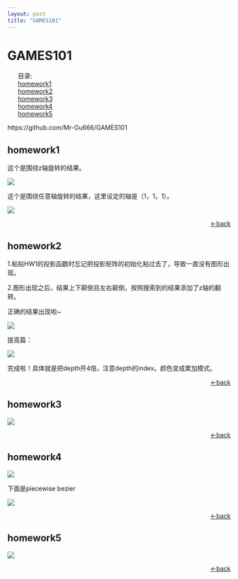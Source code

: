 ```yaml
---
layout: post
title: "GAMES101"
---
```


# GAMES101

<ul>
    <a name="catalogue">目录:</a></br>
	<a href="#HW1">homework1</a></br>
	<a href="#HW2">homework2</a></br>
	<a href="#HW3">homework3</a></br>
	<a href="#HW4">homework4</a></br>
	<a href="#HW5">homework5</a></br>
</ul>
https://github.com/Mr-Gu666/GAMES101

## <a name="HW1">homework1</a>

这个是围绕z轴旋转的结果。

![](../video_and_gif/GAMES101_HW1.gif)

这个是围绕任意轴旋转的结果，这里设定的轴是（1，1，1）。

![](../video_and_gif/GAMES101_HW1_2.gif)

<p style="text-align:right"><a href="#catalogue"><-back</a></p>

## <a name="HW2">homework2</a>

1.粘贴HW1的投影函数时忘记把投影矩阵的初始化粘过去了，导致一直没有图形出现。

2.图形出现之后，结果上下颠倒且左右颠倒，按照搜索到的结果添加了z轴的翻转。

正确的结果出现啦~

![](..\video_and_gif\GAMES101_HW2.jpg)

提高篇：

![](..\video_and_gif\GAMES101_HW2_2.jpg)

完成啦！具体就是把depth开4倍，注意depth的index。颜色变成累加模式。

<p style="text-align:right"><a href="#catalogue"><-back</a></p>

## <a name="HW3">homework3</a>

![](..\video_and_gif\GAMES101_HW3.jpg)

<p style="text-align:right"><a href="#catalogue"><-back</a></p>

## <a name="HW4">homework4</a>

![](..\video_and_gif\GAMES101_HW4.jpg)

下面是piecewise bezier

![](..\video_and_gif\GAMES101_HW4_2.gif)

<p style="text-align:right"><a href="#catalogue"><-back</a></p>

## <a name="HW5">homework5</a>

![](..\video_and_gif\GAMES101_HW5.png)

<p style="text-align:right"><a href="#catalogue"><-back</a></p>